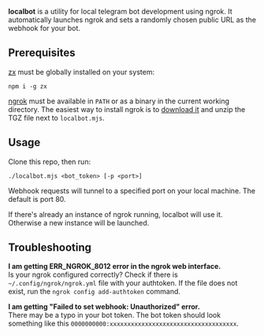 **localbot** is a utility for local telegram bot development using ngrok. It
automatically launches ngrok and sets a randomly chosen public URL as the
webhook for your bot.

## Prerequisites

[zx](https://www.npmjs.com/package/zx) must be globally installed on your
system:

```
npm i -g zx
```

[ngrok](https://ngrok.com/) must be available in `PATH` or as a binary in the
current working directory. The easiest way to install ngrok is to
[download it](https://ngrok.com/download) and unzip the TGZ file next to
`localbot.mjs`.

## Usage

Clone this repo, then run:

```
./localbot.mjs <bot_token> [-p <port>]
```

Webhook requests will tunnel to a specified port on your local machine. The
default is port 80.

If there's already an instance of ngrok running, localbot will use it. Otherwise
a new instance will be launched.

## Troubleshooting

**I am getting ERR_NGROK_8012 error in the ngrok web interface.**  
Is your ngrok configured correctly? Check if there is
`~/.config/ngrok/ngrok.yml` file with your authtoken. If the file does not
exist, run the `ngrok config add-authtoken` command.

**I am getting "Failed to set webhook: Unauthorized" error.**  
There may be a typo in your bot token. The bot token should look something like
this `0000000000:xxxxxxxxxxxxxxxxxxxxxxxxxxxxxxxxxxxx`.
